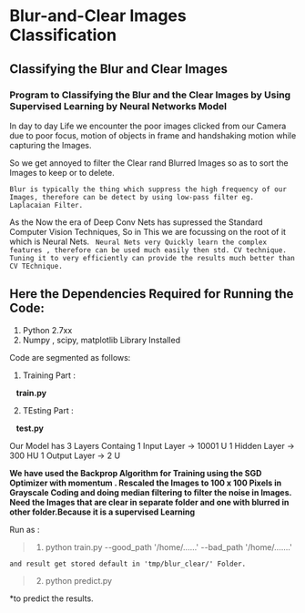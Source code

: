 # Blur-and-Clear Images Classification
## Classifying the Blur and Clear Images

### Program to Classifying the Blur and the Clear Images by Using Supervised Learning by Neural Networks Model

In day to day Life we encounter the poor images clicked from our Camera due to poor focus, motion of objects in frame
and handshaking motion while capturing the Images.

So we get annoyed to filter the Clear rand Blurred Images so as to sort the Images to keep or to delete.

`Blur is typically the thing which suppress the high frequency of our Images, therefore can be detect by using low-pass filter
eg. Laplacaian Filter. `

As the Now the era of Deep Conv Nets has supressed the Standard Computer Vision Techniques, 
So in This we are focussing on the root of it which is Neural Nets.
`
Neural Nets very Quickly learn the complex features , therefore can be used much easily then std. CV technique.
Tuning it to very efficiently can provide the results much better than CV TEchnique.`


## Here the Dependencies Required for Running the Code:
1. Python 2.7xx
2. Numpy , scipy, matplotlib Library Installed 

Code are segmented as follows:

1. Training Part :

    **train.py**
    
2. TEsting Part :

    __test.py__

Our Model has 3 Layers
Containg
 1 Input Layer -> 10001 U
 1 Hidden Layer -> 300 HU
 1 Output Layer -> 2 U


**We have used the Backprop Algorithm for Training using the SGD Optimizer with momentum .
Rescaled the Images to 100 x 100 Pixels in Grayscale Coding and doing median filtering to filter the noise in Images.
Need the Images that are clear in separate folder and one with blurred in other folder.Because it is a supervised Learning**


Run as :
> 1. python train.py  --good_path  '/home/......'  --bad_path  '/home/.......'

`and result get stored default in 'tmp/blur_clear/' Folder.`
 

> 2. python predict.py

*to predict the results.
